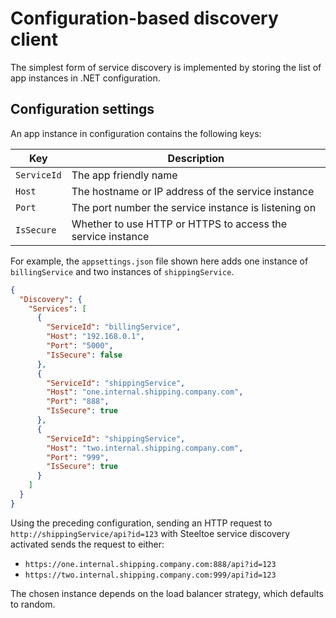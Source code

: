 # Configuration-based discovery client

The simplest form of service discovery is implemented by storing the list of app instances in .NET configuration.

## Configuration settings

An app instance in configuration contains the following keys:

| Key | Description |
| --- | ----------- |
| `ServiceId` | The app friendly name |
| `Host` | The hostname or IP address of the service instance |
| `Port` | The port number the service instance is listening on |
| `IsSecure` | Whether to use HTTP or HTTPS to access the service instance |

For example, the `appsettings.json` file shown here adds one instance of `billingService` and two instances of `shippingService`.

```json
{
  "Discovery": {
    "Services": [
      {
        "ServiceId": "billingService",
        "Host": "192.168.0.1",
        "Port": "5000",
        "IsSecure": false
      },
      {
        "ServiceId": "shippingService",
        "Host": "one.internal.shipping.company.com",
        "Port": "888",
        "IsSecure": true
      },
      {
        "ServiceId": "shippingService",
        "Host": "two.internal.shipping.company.com",
        "Port": "999",
        "IsSecure": true
      }
    ]
  }
}
```

Using the preceding configuration, sending an HTTP request to `http://shippingService/api?id=123` with Steeltoe service discovery
activated sends the request to either:

- `https://one.internal.shipping.company.com:888/api?id=123`
- `https://two.internal.shipping.company.com:999/api?id=123`

The chosen instance depends on the load balancer strategy, which defaults to random.
